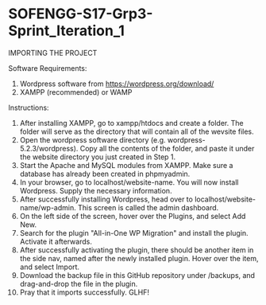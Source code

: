 # SOFENGG-S17-Grp3-Sprint_Iteration_1

IMPORTING THE PROJECT

Software Requirements:

1. Wordpress software from https://wordpress.org/download/
2. XAMPP (recommended) or WAMP

Instructions:
1. After installing XAMPP, go to xampp/htdocs and create a folder. The folder will serve as the directory that will contain all of the wevsite files.
2. Open the wordpress software directory (e.g. wordpress-5.2.3/wordpress). Copy all the contents of the folder, and paste it under the website directory you just created in Step 1.
3. Start the Apache and MySQL modules from XAMPP. Make sure a database has already been created in phpmyadmin.
4. In your browser, go to localhost/website-name. You will now install Wordpress. Supply the necessary information.
5. After successfully installing Wordpress, head over to localhost/website-name/wp-admin. This screen is called the admin dashboard.
6. On the left side of the screen, hover over the Plugins, and select Add New.
7. Search for the plugin "All-in-One WP Migration" and install the plugin. Activate it afterwards.
8. After successfully activating the plugin, there should be another item in the side nav, named after the newly installed plugin. Hover over the item, and select Import.
9. Download the backup file in this GitHub repository under /backups, and drag-and-drop the file in the plugin.
10. Pray that it imports successfully. GLHF!
